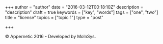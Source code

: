 +++
author = "author"
date = "2016-03-12T00:18:10Z"
description = "description"
draft = true
keywords = ["key", "words"]
tags = ["one", "two"]
title = "license"
topics = ["topic 1"]
type = "post"

+++
© Appernetic 2016 - Developed by MolnSys.
